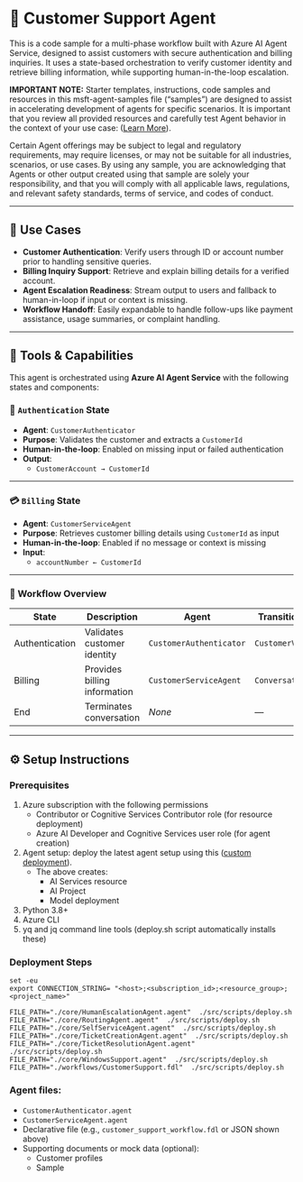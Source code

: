 # 💬 Customer Support Agent

This is a code sample for a multi-phase workflow built with Azure AI Agent Service, designed to assist customers with secure authentication and billing inquiries. It uses a state-based orchestration to verify customer identity and retrieve billing information, while supporting human-in-the-loop escalation.

**IMPORTANT NOTE:** Starter templates, instructions, code samples and resources in this msft-agent-samples file (“samples”) are designed to assist in accelerating development of agents for specific scenarios. It is important that you review all provided resources and carefully test Agent behavior in the context of your use case: ([Learn More](https://learn.microsoft.com/en-us/legal/cognitive-services/agents/transparency-note?context=%2Fazure%2Fai-services%2Fagents%2Fcontext%2Fcontext)). 

Certain Agent offerings may be subject to legal and regulatory requirements, may require licenses, or may not be suitable for all industries, scenarios, or use cases. By using any sample, you are acknowledging that Agents or other output created using that sample are solely your responsibility, and that you will comply with all applicable laws, regulations, and relevant safety standards, terms of service, and codes of conduct.  

---

## 💼 Use Cases

- **Customer Authentication**: Verify users through ID or account number prior to handling sensitive queries.
- **Billing Inquiry Support**: Retrieve and explain billing details for a verified account.
- **Agent Escalation Readiness**: Stream output to users and fallback to human-in-loop if input or context is missing.
- **Workflow Handoff**: Easily expandable to handle follow-ups like payment assistance, usage summaries, or complaint handling.

---

## 🧩 Tools & Capabilities

This agent is orchestrated using **Azure AI Agent Service** with the following states and components:

### 🔐 `Authentication` State

- **Agent**: `CustomerAuthenticator`  
- **Purpose**: Validates the customer and extracts a `CustomerId`
- **Human-in-the-loop**: Enabled on missing input or failed authentication
- **Output**:  
  - `CustomerAccount → CustomerId`

---

### 💳 `Billing` State

- **Agent**: `CustomerServiceAgent`  
- **Purpose**: Retrieves customer billing details using `CustomerId` as input
- **Human-in-the-loop**: Enabled if no message or context is missing
- **Input**:  
  - `accountNumber ← CustomerId`

---

### 🧭 Workflow Overview

| State            | Description                            | Agent                | Transition Event       |
|------------------|----------------------------------------|----------------------|------------------------|
| Authentication   | Validates customer identity            | `CustomerAuthenticator` | `CustomerValidated`    |
| Billing          | Provides billing information           | `CustomerServiceAgent`   | `ConversationEnd`      |
| End              | Terminates conversation                | *None*               | —                      |

---

## ⚙️ Setup Instructions

### Prerequisites

1. Azure subscription with the following permissions
   - Contributor or Cognitive Services Contributor role (for resource deployment)
   - Azure AI Developer and Cognitive Services user role (for agent creation)
2. Agent setup: deploy the latest agent setup using this ([custom deployment](https://www.aka.ms/basic-agent-deployment)).
   - The above creates:
      - AI Services resource
      - AI Project
      - Model deployment
3. Python 3.8+ 
4. Azure CLI
5. yq and jq command line tools (deploy.sh script automatically installs these)

### Deployment Steps

```
set -eu
export CONNECTION_STRING= "<host>;<subscription_id>;<resource_group>;<project_name>"

FILE_PATH="./core/HumanEscalationAgent.agent"  ./src/scripts/deploy.sh
FILE_PATH="./core/RoutingAgent.agent"  ./src/scripts/deploy.sh
FILE_PATH="./core/SelfServiceAgent.agent"  ./src/scripts/deploy.sh
FILE_PATH="./core/TicketCreationAgent.agent"  ./src/scripts/deploy.sh
FILE_PATH="./core/TicketResolutionAgent.agent"  ./src/scripts/deploy.sh
FILE_PATH="./core/WindowsSupport.agent"  ./src/scripts/deploy.sh
FILE_PATH="./workflows/CustomerSupport.fdl"  ./src/scripts/deploy.sh

```

### Agent files:
  - `CustomerAuthenticator.agent`
  - `CustomerServiceAgent.agent`
- Declarative file (e.g., `customer_support_workflow.fdl` or JSON shown above)
- Supporting documents or mock data (optional):  
  - Customer profiles  
  - Sample
